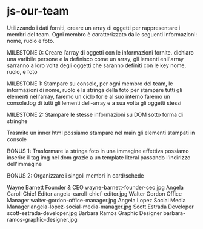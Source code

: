# js-our-team

Utilizzando i dati forniti, creare un array di oggetti per rappresentare i membri del team.
Ogni membro è caratterizzato dalle seguenti informazioni: nome, ruolo e foto.

MILESTONE 0:
Creare l’array di oggetti con le informazioni fornite.
dichiaro una varibile persone e la definisco come un array, gli lementi enll'array sarranno a loro volta degli oggetti che saranno definiti con le key nome, ruolo, e foto

MILESTONE 1:
Stampare su console, per ogni membro del team, le informazioni di nome, ruolo e la stringa della foto
per stampare tutti gli elementi nell'array, faremo un ciclo for e al suo interno faremo un console.log di tutti gli lementi dell-array e a sua volta gli oggetti stessi

MILESTONE 2:
Stampare le stesse informazioni su DOM sotto forma di stringhe

Trasmite un inner html possiamo stampare nel main gli elementi stampati in console

BONUS 1:
Trasformare la stringa foto in una immagine effettiva
possiamo inserire il tag img nel dom grazie a un template literal passando l'indirizzo dell'immagine

BONUS 2:
Organizzare i singoli membri in card/schede

Wayne Barnett Founder & CEO wayne-barnett-founder-ceo.jpg
Angela Caroll Chief Editor angela-caroll-chief-editor.jpg
Walter Gordon Office Manager walter-gordon-office-manager.jpg
Angela Lopez Social Media Manager angela-lopez-social-media-manager.jpg
Scott Estrada Developer scott-estrada-developer.jpg
Barbara Ramos Graphic Designer barbara-ramos-graphic-designer.jpg
